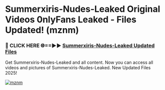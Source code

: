 # Summerxiris-Nudes-Leaked Original Videos 0nlyFans Leaked - Files Updated! (mznm)

<h3>🔴 CLICK HERE 🌐==►► <a href="https://tinyurl.com/5h6xmrr3" rel="nofollow">Summerxiris-Nudes-Leaked Updated Files</a></h3>

Get Summerxiris-Nudes-Leaked and all content. Now you can access all videos and pictures of Summerxiris-Nudes-Leaked. New Updated Files 2025!

[![mznm](https://i.imgur.com/KVD873Z.gif)](https://tinyurl.com/5h6xmrr3)
